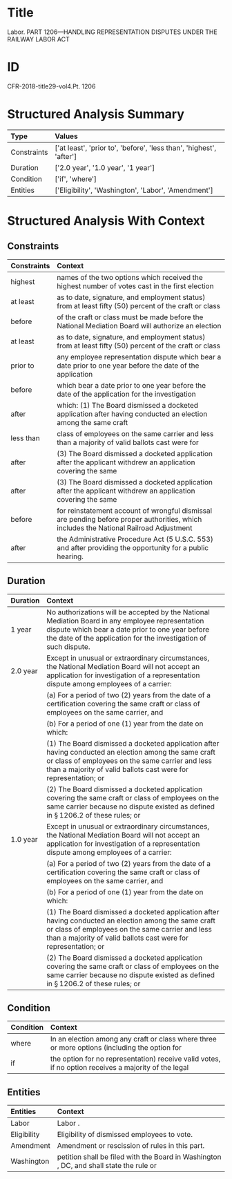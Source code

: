 # Title

 Labor. PART 1206—HANDLING REPRESENTATION DISPUTES UNDER THE RAILWAY LABOR ACT


# ID

 CFR-2018-title29-vol4.Pt. 1206


# Structured Analysis Summary

| Type        | Values                                                              |
|:------------|:--------------------------------------------------------------------|
| Constraints | ['at least', 'prior to', 'before', 'less than', 'highest', 'after'] |
| Duration    | ['2.0 year', '1.0 year', '1 year']                                  |
| Condition   | ['if', 'where']                                                     |
| Entities    | ['Eligibility', 'Washington', 'Labor', 'Amendment']                 |


# Structured Analysis With Context

 


## Constraints

| Constraints   | Context                                                                                                                                |
|:--------------|:---------------------------------------------------------------------------------------------------------------------------------------|
| highest       | names of the two options which received the highest number of votes cast in the first election                                         |
| at least      | as to date, signature, and employment status) from at least fifty (50) percent of the craft or class                                   |
| before        | of the craft or class must be made before the National Mediation Board will authorize an election                                      |
| at least      | as to date, signature, and employment status) from at least fifty (50) percent of the craft or class                                   |
| prior to      | any employee representation dispute which bear a date prior to one year before the date of the application                             |
| before        | which bear a date prior to one year before the date of the application for the investigation                                           |
| after         | which: (1) The Board dismissed a docketed application after having conducted an election among the same craft                          |
| less than     | class of employees on the same carrier and less than a majority of valid ballots cast were for                                         |
| after         | (3) The Board dismissed a docketed application  after the applicant withdrew an application covering the same                          |
| after         | (3) The Board dismissed a docketed application  after the applicant withdrew an application covering the same                          |
| before        | for reinstatement account of wrongful dismissal are pending before proper authorities, which includes the National Railroad Adjustment |
| after         | the Administrative Procedure Act (5 U.S.C. 553) and after  providing the opportunity for a public hearing.                             |


## Duration

| Duration   | Context                                                                                                                                                                                                                                 |
|:-----------|:----------------------------------------------------------------------------------------------------------------------------------------------------------------------------------------------------------------------------------------|
| 1 year     | No authorizations will be accepted by the National Mediation Board in any employee representation dispute which bear a date prior to one year before the date of the application for the investigation of such dispute.                 |
| 2.0 year   | Except in unusual or extraordinary circumstances, the National Mediation Board will not accept an application for investigation of a representation dispute among employees of a carrier:                                               |
|            |             (a) For a period of two (2) years from the date of a certification covering the same craft or class of employees on the same carrier, and                                                                                   |
|            |             (b) For a period of one (1) year from the date on which:                                                                                                                                                                    |
|            |             (1) The Board dismissed a docketed application after having conducted an election among the same craft or class of employees on the same carrier and less than a majority of valid ballots cast were for representation; or |
|            |             (2) The Board dismissed a docketed application covering the same craft or class of employees on the same carrier because no dispute existed as defined in &#167;&#8201;1206.2 of these rules; or                            |
| 1.0 year   | Except in unusual or extraordinary circumstances, the National Mediation Board will not accept an application for investigation of a representation dispute among employees of a carrier:                                               |
|            |             (a) For a period of two (2) years from the date of a certification covering the same craft or class of employees on the same carrier, and                                                                                   |
|            |             (b) For a period of one (1) year from the date on which:                                                                                                                                                                    |
|            |             (1) The Board dismissed a docketed application after having conducted an election among the same craft or class of employees on the same carrier and less than a majority of valid ballots cast were for representation; or |
|            |             (2) The Board dismissed a docketed application covering the same craft or class of employees on the same carrier because no dispute existed as defined in &#167;&#8201;1206.2 of these rules; or                            |


## Condition

| Condition   | Context                                                                                              |
|:------------|:-----------------------------------------------------------------------------------------------------|
| where       | In an election among any craft or class where three or more options (including the option for        |
| if          | the option for no representation) receive valid votes, if no option receives a majority of the legal |


## Entities

| Entities    | Context                                                                                |
|:------------|:---------------------------------------------------------------------------------------|
| Labor       | Labor .                                                                                |
| Eligibility | Eligibility  of dismissed employees to vote.                                           |
| Amendment   | Amendment  or rescission of rules in this part.                                        |
| Washington  | petition shall be filed with the Board in Washington , DC, and shall state the rule or |


